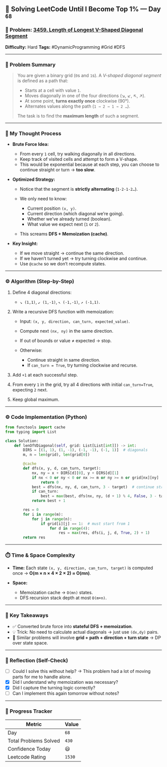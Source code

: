 ## 🧠 Solving LeetCode Until I Become Top 1% — Day `68`

### 🔹 Problem: [3459. Length of Longest V-Shaped Diagonal Segment](https://leetcode.com/problems/length-of-longest-v-shaped-diagonal-segment/description/?envType=daily-question&envId=2025-08-27)

**Difficulty:** Hard
**Tags:** #DynamicProgramming #Grid #DFS

---

### 📝 Problem Summary

> You are given a binary grid (`0`s and `1`s).
> A *V-shaped diagonal segment* is defined as a path that:
>
> * Starts at a cell with value `1`.
> * Moves diagonally in one of the four directions (↘, ↙, ↖, ↗).
> * At some point, **turns exactly once** clockwise (90°).
> * Alternates values along the path (`1 → 2 → 1 → 2 …`).
>
> The task is to find the **maximum length** of such a segment.

---

### 🧠 My Thought Process

* **Brute Force Idea:**

  * From every `1` cell, try walking diagonally in all directions.
  * Keep track of visited cells and attempt to form a V-shape.
  * This would be exponential because at each step, you can choose to continue straight or turn → **too slow**.

* **Optimized Strategy:**

  * Notice that the segment is **strictly alternating** (`1-2-1-2…`).
  * We only need to know:

    * Current position `(x, y)`.
    * Current direction (which diagonal we’re going).
    * Whether we’ve already turned (boolean).
    * What value we expect next (`1` or `2`).
  * This screams **DFS + Memoization (cache)**.

* **Key Insight:**

  * If we move straight → continue the same direction.
  * If we haven’t turned yet → try turning clockwise and continue.
  * Use `@cache` so we don’t recompute states.

---

### ⚙️ Algorithm (Step-by-Step)

1. Define 4 diagonal directions:

   * `↘ (1,1)`, `↙ (1,-1)`, `↖ (-1,-1)`, `↗ (-1,1)`.

2. Write a recursive DFS function with memoization:

   * Input: `(x, y, direction, can_turn, expected_value)`.
   * Compute next `(nx, ny)` in the same direction.
   * If out of bounds or value ≠ expected → stop.
   * Otherwise:

     * Continue straight in same direction.
     * If `can_turn = True`, try turning clockwise and recurse.

3. Add `+1` at each successful step.

4. From every `1` in the grid, try all 4 directions with initial `can_turn=True`, expecting `2` next.

5. Keep global maximum.

---

### ⚙️ Code Implementation (Python)

```python
from functools import cache
from typing import List

class Solution:
    def lenOfVDiagonal(self, grid: List[List[int]]) -> int:
        DIRS = [(1, 1), (1, -1), (-1, -1), (-1, 1)]  # diagonals
        m, n = len(grid), len(grid[0])

        @cache
        def dfs(x, y, d, can_turn, target):
            nx, ny = x + DIRS[d][0], y + DIRS[d][1]
            if nx < 0 or ny < 0 or nx >= m or ny >= n or grid[nx][ny] != target:
                return 0
            best = dfs(nx, ny, d, can_turn, 3 - target)  # continue straight
            if can_turn:
                best = max(best, dfs(nx, ny, (d + 1) % 4, False, 3 - target))  # turn
            return best + 1

        res = 0
        for i in range(m):
            for j in range(n):
                if grid[i][j] == 1:  # must start from 1
                    for d in range(4):
                        res = max(res, dfs(i, j, d, True, 2) + 1)
        return res
```

---

### ⏱️ Time & Space Complexity

* **Time:**
  Each state `(x, y, direction, can_turn, target)` is computed once →
  **O(m × n × 4 × 2 × 2) ≈ O(mn)**.

* **Space:**

  * Memoization cache → `O(mn)` states.
  * DFS recursion stack depth at most `O(m+n)`.

---

### 🧩 Key Takeaways

* ✅ Converted brute force into **stateful DFS + memoization**.
* 💡 Trick: No need to calculate actual diagonals → just use `(dx,dy)` pairs.
* 💭 Similar problems will involve **grid + path + direction + turn state** → DP over state space.

---

### 🔁 Reflection (Self-Check)

* [ ] Could I solve this without help? -> This problem had a lot of moving parts for me to handle alone. 
* [x] Did I understand why memoization was necessary?
* [x] Did I capture the turning logic correctly?
* [ ] Can I implement this again tomorrow without notes?

---

### 🚀 Progress Tracker

| Metric                | Value  |
| --------------------- | ------ |
| Day                   | `68`    |
| Total Problems Solved | `430`    |
| Confidence Today      | 😃     |
| Leetcode Rating       | `1530` |